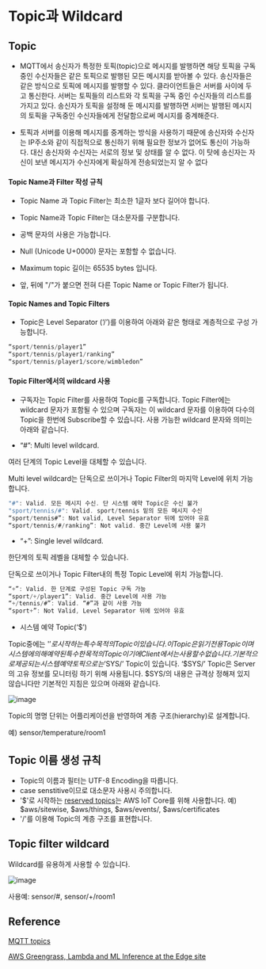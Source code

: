 # Topic과 Wildcard

## Topic

- MQTT에서 송신자가 특정한 토픽(topic)으로 메시지를 발행하면 해당 토픽을 구독중인 수신자들은 같은 토픽으로 발행된 모든 메시지를 받아볼 수 있다. 송신자들은 같은 방식으로 토픽에 메시지를 발행할 수 있다. 클라이언트들은 서버를 사이에 두고 통신한다. 서버는 토픽들의 리스트와 각 토픽을 구독 중인 수신자들의 리스트를 가지고 있다. 송신자가 토픽을 설정해 둔 메시지를 발행하면 서버는 발행된 메시지의 토픽을 구독중인 수신자들에게 전달함으로써 메시지를 중계해준다.

- 토픽과 서버를 이용해 메시지를 중계하는 방식을 사용하기 때문에 송신자와 수신자는 IP주소와 같이 직접적으로 통신하기 위해 필요한 정보가 없어도 통신이 가능하다. 대신 송신자와 수신자는 서로의 정보 및 상태를 알 수 없다. 이 탓에 송신자는 자신이 보낸 메시지가 수신자에게 확실하게 전송되었는지 알 수 없다

#### Topic Name과 Filter 작성 규칙

- Topic Name 과 Topic Filter는 최소한 1글자 보다 길어야 합니다.

- Topic Name과 Topic Filter는 대소문자를 구분합니다.

- 공백 문자의 사용은 가능합니다.

- Null (Unicode U+0000) 문자는 포함할 수 없습니다.

- Maximum topic 길이는 65535 bytes 입니다.

- 앞, 뒤에 "/"가 붙으면 전혀 다른 Topic Name or Topic Filter가 됩니다.


#### Topic Names and Topic Filters

- Topic은 Level Separator (‘/’)를 이용하여 아래와 같은 형태로 계층적으로 구성 가능합니다.

```c
“sport/tennis/player1”
“sport/tennis/player1/ranking”
“sport/tennis/player1/score/wimbledon”
```

#### Topic Filter에서의 wildcard 사용

- 구독자는 Topic Filter를 사용하여 Topic를 구독합니다. Topic Filter에는 wildcard 문자가 포함될 수 있으며 구독자는 이 wildcard 문자를 이용하여 다수의 Topic을 한번에 Subscribe할 수 있습니다. 사용 가능한 wildcard 문자와 의미는 아래와 같습니다. 

- “#”: Multi level wildcard. 

여러 단계의 Topic Level을 대체할 수 있습니다. 

Multi level wildcard는 단독으로 쓰이거나 Topic Filter의 마지막 Level에 위치 가능합니다. 

```c
"#": Valid. 모든 메시지 수신. 단 시스템 예약 Topic은 수신 불가
"sport/tennis/#": Valid. sport/tennis 밑의 모든 메시지 수신
“sport/tennis#”: Not valid, Level Separator 뒤에 있어야 유효
“sport/tennis/#/ranking”: Not valid. 중간 Level에 사용 불가
```

- “+”: Single level wildcard.

한단계의 토픽 레벨을 대체할 수 있습니다. 

단독으로 쓰이거나 Topic Filter내의 특정 Topic Level에 위치 가능합니다.

```c
“+”: Valid. 한 단계로 구성된 Topic 구독 가능
“sport/+/player1”: Valid. 중간 Level에 사용 가능
“+/tennis/#”: Valid. “#”과 같이 사용 가능
“sport+”: Not Valid, Level Separator 뒤에 있어야 유효
```

- 시스템 예약 Topic(‘$’)

Topic중에는 '$'로 시작하는 특수 목적의 Topic이 있습니다. 이 Topic은 읽기 전용 Topic이며 시스템에 의해 예약된 특수한 목적의 Topic이기에 Client에서는 사용할 수 없습니다. 기본적으로 제공되는 시스템 예약 토픽으로는 ‘$SYS/’ Topic이 있습니다. ‘$SYS/’ Topic은 Server의 고유 정보를 모니터링 하기 위해 사용됩니다. $SYS/의 내용은 규격상 정해져 있지 않습니다만 기본적인 지침은 있으며 아래와 같습니다.

![image](https://user-images.githubusercontent.com/52392004/167319599-d2f26b26-0d6d-4ba0-81cb-081c397b546f.png)



Topic의 명명 단위는 어플리케이션을 반영하여 계층 구조(hierarchy)로 설계합니다. 

예) sensor/temperature/room1

## Topic 이름 생성 규칙

- Topic의 이름과 필터는 UTF-8 Encoding을 따릅니다.
- case senstitive이므로 대소문자 사용시 주의합니다.
- '$'로 시작하는 [reserved topics](https://docs.aws.amazon.com/iot/latest/developerguide/reserved-topics.html)는 AWS IoT Core를 위해 사용합니다. 
  예) $aws/sitewise, $aws/things, $aws/events/, $aws/certificates
- '/'를 이용해 Topic의 계층 구조를 표현합니다. 
  
## Topic filter wildcard

Wildcard를 유용하게 사용할 수 있습니다.

![image](https://user-images.githubusercontent.com/52392004/182006975-8e251b28-956a-454d-8b0e-9e59bbfdc4f9.png)

사용예: sensor/#, sensor/+/room1




## Reference

[MQTT topics](https://docs.aws.amazon.com/iot/latest/developerguide/topics.html)

[AWS Greengrass, Lambda and ML Inference at the Edge site](https://www.youtube.com/watch?v=T9do1kWL6SE)
